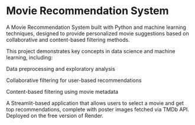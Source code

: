 # Movie Recommendation System

A Movie Recommendation System built with Python and machine learning techniques, designed to provide personalized movie suggestions based on collaborative and content-based filtering methods.

This project demonstrates key concepts in data science and machine learning, including:

Data preprocessing and exploratory analysis

Collaborative filtering for user-based recommendations

Content-based filtering using movie metadata

A Streamlit-based application that allows users to select a movie and get top recommendations, complete with poster images fetched via TMDb API. Deployed on the free version of Render.
